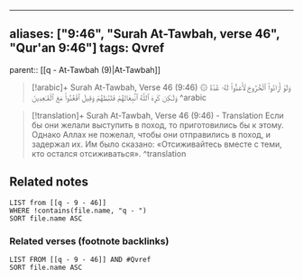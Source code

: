 
---
aliases: ["9:46", "Surah At-Tawbah, verse 46", "Qur'an 9:46"]
tags: Qvref
---

parent:: [[q - At-Tawbah (9)|At-Tawbah]]

> [!arabic]+ Surah At-Tawbah, Verse 46 (9:46)
> <span class="quran-arabic">۞ وَلَوْ أَرَادُوا۟ ٱلْخُرُوجَ لَأَعَدُّوا۟ لَهُۥ عُدَّةً وَلَـٰكِن كَرِهَ ٱللَّهُ ٱنۢبِعَاثَهُمْ فَثَبَّطَهُمْ وَقِيلَ ٱقْعُدُوا۟ مَعَ ٱلْقَـٰعِدِينَ</span>
^arabic

> [!translation]+ Surah At-Tawbah, Verse 46 (9:46) - Translation
> Если бы они желали выступить в поход, то приготовились бы к этому. Однако Аллах не пожелал, чтобы они отправились в поход, и задержал их. Им было сказано: «Отсиживайтесь вместе с теми, кто остался отсиживаться».
^translation



## Related notes
```dataview
LIST from [[q - 9 - 46]]
WHERE !contains(file.name, "q - ")
SORT file.name ASC
```

### Related verses (footnote backlinks)
```dataview
LIST FROM [[q - 9 - 46]] AND #Qvref
SORT file.name ASC
```

